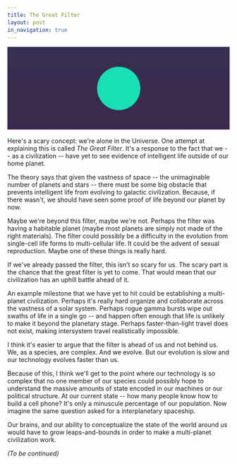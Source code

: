 ```yaml
---
title: The Great Filter
layout: post
in_navigation: true
---
```


<img src="/static/img/posts/09.svg">

Here's a scary concept: we're alone in the Universe. One attempt at explaining this is called *The Great Filter*. It's a response to the fact that we -- as a civilization -- have yet to see evidence of intelligent life outside of our home planet.

The theory says that given the vastness of space -- the unimaginable number of planets and stars -- there must be some big obstacle that prevents intelligent life from evolving to galactic civilization. Because, if there wasn't, we should have seen some proof of life beyond our planet by now.

Maybe we're beyond this filter, maybe we're not. Perhaps the filter was having a habitable planet (maybe most planets are simply not made of the right materials). The filter could possibly be a difficulty in the evolution from single-cell life forms to multi-cellular life. It could be the advent of sexual reproduction. Maybe one of these things is really hard.

If we've already passed the filter, this isn't so scary for us. The scary part is the chance that the great filter is yet to come. That would mean that our civilization has an uphill battle ahead of it.

An example milestone that we have yet to hit could be establishing a multi-planet civilization. Perhaps it's really hard organize and collaborate across the vastness of a solar system. Perhaps rogue gamma bursts wipe out swaths of life in a single go -- and happen often enough that life is unlikely to make it beyond the planetary stage. Perhaps faster-than-light travel does not exist, making intersystem travel realistically impossible.

I think it's easier to argue that the filter is ahead of us and not behind us. We, as a species, are complex. And we evolve. But our evolution is slow and our technology evolves faster than us.

Because of this, I think we'll get to the point where our technology is so complex that no one member of our species could possibly hope to understand the massive amounts of state encoded in our machines or our political structure. At our current state -- how many people know how to build a cell phone? It's only a minuscule percentage of our population. Now imagine the same question asked for a interplanetary spaceship.

Our brains, and our ability to conceptualize the state of the world around us would have to grow leaps-and-bounds in order to make a multi-planet civilization work.

*(To be continued)*
